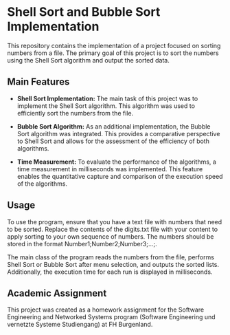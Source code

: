# Shell Sort and Bubble Sort Implementation

This repository contains the implementation of a project focused on sorting numbers from a file. The primary goal of this project is to sort the numbers using the Shell Sort algorithm and output the sorted data.

## Main Features

- **Shell Sort Implementation:** The main task of this project was to implement the Shell Sort algorithm. This algorithm was used to efficiently sort the numbers from the file.

- **Bubble Sort Algorithm:** As an additional implementation, the Bubble Sort algorithm was integrated. This provides a comparative perspective to Shell Sort and allows for the assessment of the efficiency of both algorithms.

- **Time Measurement:** To evaluate the performance of the algorithms, a time measurement in milliseconds was implemented. This feature enables the quantitative capture and comparison of the execution speed of the algorithms.

## Usage

To use the program, ensure that you have a text file with numbers that need to be sorted. Replace the contents of the digits.txt file with your content to apply sorting to your own sequence of numbers.
The numbers should be stored in the format Number1;Number2;Number3;...;.

The main class of the program reads the numbers from the file, performs Shell Sort or Bubble Sort after menu selection, and outputs the sorted lists. Additionally, the execution time for each run is displayed in milliseconds.

## Academic Assignment

This project was created as a homework assignment for the Software Engineering and Networked Systems program (Software Engineering und vernetzte Systeme Studiengang) at FH Burgenland.
